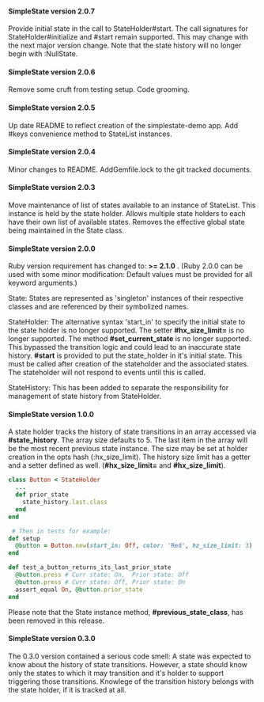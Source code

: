 #### SimpleState version 2.0.7
Provide initial state in the call to StateHolder#start. The call signatures for StateHolder#initialize and #start remain supported. This may change with the next major version change. Note that the state history will no longer begin with :NullState.


#### SimpleState version 2.0.6
Remove some cruft from testing setup.
Code grooming.


#### SimpleState version 2.0.5
Up date README to reflect creation of the simplestate-demo app.
Add #keys convenience method to StateList instances.


#### SimpleState version 2.0.4
Minor changes to README.
AddGemfile.lock to the git tracked documents.


#### SimpleState version 2.0.3
Move maintenance of list of states available to an instance of StateList. This instance is held by the state holder. Allows multiple state holders to each have their own list of available states. Removes the effective global state being maintained in the State class.


#### SimpleState version 2.0.0
Ruby version requirement has changed to: __>= 2.1.0__ . (Ruby 2.0.0 can be used with some minor modification: Default values must be provided for all keyword arguments.)

State:
States are represented as 'singleton' instances of their respective classes and are referenced by their symbolized names.

StateHolder:
The alternative syntax 'start\_in' to specify the initial state to the state holder is no longer supported.
The setter __#hx\_size\_limit=__ is no longer supported.
The method __#set\_current\_state__ is no longer supported. This bypassed the transition logic and could lead to an inaccurate state history.
__#start__ is provided to put the state\_holder in it's initial state. This must be called after creation of the stateholder and the associated states. The stateholder will not respond to events until this is called.

StateHistory:
This has been added to separate the responsibility for management of state history from StateHolder.


#### SimpleState version 1.0.0
A state holder tracks the history of state transitions in an array accessed via __#state_history__. The array size defaults to 5. The last item in the array will be the most recent previous state instance. The size may be set at holder creation in the opts hash (:hx\_size\_limit). The history size limit has a getter and a setter defined as well. (__#hx\_size\_limit=__  and  __#hx\_size\_limit__).

```ruby
class Button < StateHolder
  ...
  def prior_state
    state_history.last.class
  end
end

 # Then in tests for example:
def setup
  @button = Button.new(start_in: Off, color: 'Red', hz_size_limit: 3)
end

def test_a_button_returns_its_last_prior_state
  @button.press # Curr state: On,  Prior state: Off
  @button.press # Curr state: Off, Prior state: On
  assert_equal On, @button.prior_state
end
```

Please note that the State instance method, __#previous\_state\_class__, has been removed in this release.


#### SimpleState version 0.3.0
The 0.3.0 version contained a serious code smell: A state was expected to know about the history of state transitions. However, a state should know only the states to which it may transition and it's holder to support triggering those transitions. Knowlege of the transition history belongs with the state holder, if it is tracked at all.

